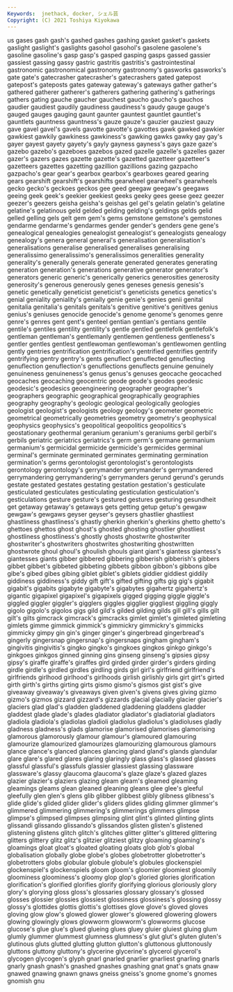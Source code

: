 ```yaml
---
Keywords:  jnethack, docker, シェル芸
Copyright: (C) 2021 Toshiya Kiyokawa
---
```

us gases gash gash's gashed gashes gashing gasket
gasket's gaskets gaslight gaslight's gaslights gasohol gasohol's gasolene gasolene's gasoline
gasoline's gasp gasp's gasped gasping gasps gassed gassier gassiest gassing
gassy gastric gastritis gastritis's gastrointestinal gastronomic gastronomical gastronomy gastronomy's gasworks
gasworks's gate gate's gatecrasher gatecrasher's gatecrashers gated gatepost gatepost's gateposts
gates gateway gateway's gateways gather gather's gathered gatherer gatherer's gatherers
gathering gathering's gatherings gathers gating gauche gaucher gauchest gaucho gaucho's
gauchos gaudier gaudiest gaudily gaudiness gaudiness's gaudy gauge gauge's gauged
gauges gauging gaunt gaunter gauntest gauntlet gauntlet's gauntlets gauntness gauntness's
gauze gauze's gauzier gauziest gauzy gave gavel gavel's gavels gavotte
gavotte's gavottes gawk gawked gawkier gawkiest gawkily gawkiness gawkiness's gawking
gawks gawky gay gay's gayer gayest gayety gayety's gayly gayness
gayness's gays gaze gaze's gazebo gazebo's gazeboes gazebos gazed gazelle
gazelle's gazelles gazer gazer's gazers gazes gazette gazette's gazetted gazetteer
gazetteer's gazetteers gazettes gazetting gazillion gazillions gazing gazpacho gazpacho's gear
gear's gearbox gearbox's gearboxes geared gearing gears gearshift gearshift's gearshifts
gearwheel gearwheel's gearwheels gecko gecko's geckoes geckos gee geed geegaw
geegaw's geegaws geeing geek geek's geekier geekiest geeks geeky gees
geese geez geezer geezer's geezers geisha geisha's geishas gel gel's
gelatin gelatin's gelatine gelatine's gelatinous geld gelded gelding gelding's geldings
gelds gelid gelled gelling gels gelt gem gem's gems gemstone
gemstone's gemstones gendarme gendarme's gendarmes gender gender's genders gene gene's
genealogical genealogies genealogist genealogist's genealogists genealogy genealogy's genera general general's
generalisation generalisation's generalisations generalise generalised generalises generalising generalissimo generalissimo's generalissimos
generalities generality generality's generally generals generate generated generates generating generation
generation's generations generative generator generator's generators generic generic's generically generics
generosities generosity generosity's generous generously genes geneses genesis genesis's genetic
genetically geneticist geneticist's geneticists genetics genetics's genial geniality geniality's genially
genie genie's genies genii genital genitalia genitalia's genitals genitals's genitive
genitive's genitives genius genius's geniuses genocide genocide's genome genome's genomes
genre genre's genres gent gent's genteel gentian gentian's gentians gentile
gentile's gentiles gentility gentility's gentle gentled gentlefolk gentlefolk's gentleman gentleman's
gentlemanly gentlemen gentleness gentleness's gentler gentles gentlest gentlewoman gentlewoman's gentlewomen
gentling gently gentries gentrification gentrification's gentrified gentrifies gentrify gentrifying gentry
gentry's gents genuflect genuflected genuflecting genuflection genuflection's genuflections genuflects genuine
genuinely genuineness genuineness's genus genus's genuses geocache geocached geocaches geocaching
geocentric geode geode's geodes geodesic geodesic's geodesics geoengineering geographer geographer's
geographers geographic geographical geographically geographies geography geography's geologic geological geologically
geologies geologist geologist's geologists geology geology's geometer geometric geometrical geometrically
geometries geometry geometry's geophysical geophysics geophysics's geopolitical geopolitics geopolitics's geostationary
geothermal geranium geranium's geraniums gerbil gerbil's gerbils geriatric geriatrics geriatrics's
germ germ's germane germanium germanium's germicidal germicide germicide's germicides germinal
germinal's germinate germinated germinates germinating germination germination's germs gerontologist gerontologist's
gerontologists gerontology gerontology's gerrymander gerrymander's gerrymandered gerrymandering gerrymandering's gerrymanders gerund
gerund's gerunds gestate gestated gestates gestating gestation gestation's gesticulate gesticulated
gesticulates gesticulating gesticulation gesticulation's gesticulations gesture gesture's gestured gestures gesturing
gesundheit get getaway getaway's getaways gets getting getup getup's gewgaw
gewgaw's gewgaws geyser geyser's geysers ghastlier ghastliest ghastliness ghastliness's ghastly
gherkin gherkin's gherkins ghetto ghetto's ghettoes ghettos ghost ghost's ghosted
ghosting ghostlier ghostliest ghostliness ghostliness's ghostly ghosts ghostwrite ghostwriter ghostwriter's
ghostwriters ghostwrites ghostwriting ghostwritten ghostwrote ghoul ghoul's ghoulish ghouls giant
giant's giantess giantess's giantesses giants gibber gibbered gibbering gibberish gibberish's
gibbers gibbet gibbet's gibbeted gibbeting gibbets gibbon gibbon's gibbons gibe
gibe's gibed gibes gibing giblet giblet's giblets giddier giddiest giddily
giddiness giddiness's giddy gift gift's gifted gifting gifts gig gig's
gigabit gigabit's gigabits gigabyte gigabyte's gigabytes gigahertz gigahertz's gigantic gigapixel
gigapixel's gigapixels gigged gigging giggle giggle's giggled giggler giggler's gigglers
giggles gigglier giggliest giggling giggly gigolo gigolo's gigolos gigs gild
gild's gilded gilding gilds gill gill's gills gilt gilt's gilts
gimcrack gimcrack's gimcracks gimlet gimlet's gimleted gimleting gimlets gimme gimmick
gimmick's gimmickry gimmickry's gimmicks gimmicky gimpy gin gin's ginger ginger's
gingerbread gingerbread's gingerly gingersnap gingersnap's gingersnaps gingham gingham's gingivitis gingivitis's
gingko gingko's gingkoes gingkos ginkgo ginkgo's ginkgoes ginkgos ginned ginning
gins ginseng ginseng's gipsies gipsy gipsy's giraffe giraffe's giraffes gird
girded girder girder's girders girding girdle girdle's girdled girdles girdling
girds girl girl's girlfriend girlfriend's girlfriends girlhood girlhood's girlhoods girlish
girlishly girls girt girt's girted girth girth's girths girting girts
gismo gismo's gismos gist gist's give giveaway giveaway's giveaways given
given's givens gives giving gizmo gizmo's gizmos gizzard gizzard's gizzards
glacial glacially glacier glacier's glaciers glad glad's gladden gladdened gladdening
gladdens gladder gladdest glade glade's glades gladiator gladiator's gladiatorial gladiators
gladiola gladiola's gladiolas gladioli gladiolus gladiolus's gladioluses gladly gladness gladness's
glads glamorise glamorised glamorises glamorising glamorous glamorously glamour glamour's glamoured
glamouring glamourize glamourized glamourizes glamourizing glamourous glamours glance glance's glanced
glances glancing gland gland's glands glandular glare glare's glared glares
glaring glaringly glass glass's glassed glasses glassful glassful's glassfuls glassier
glassiest glassing glassware glassware's glassy glaucoma glaucoma's glaze glaze's glazed
glazes glazier glazier's glaziers glazing gleam gleam's gleamed gleaming gleamings
gleams glean gleaned gleaning gleans glee glee's gleeful gleefully glen
glen's glens glib glibber glibbest glibly glibness glibness's glide glide's
glided glider glider's gliders glides gliding glimmer glimmer's glimmered glimmering
glimmering's glimmerings glimmers glimpse glimpse's glimpsed glimpses glimpsing glint glint's
glinted glinting glints glissandi glissando glissando's glissandos glisten glisten's glistened
glistening glistens glitch glitch's glitches glitter glitter's glittered glittering glitters
glittery glitz glitz's glitzier glitziest glitzy gloaming gloaming's gloamings gloat
gloat's gloated gloating gloats glob glob's global globalisation globally globe
globe's globes globetrotter globetrotter's globetrotters globs globular globule globule's globules
glockenspiel glockenspiel's glockenspiels gloom gloom's gloomier gloomiest gloomily gloominess gloominess's
gloomy glop glop's gloried glories glorification glorification's glorified glorifies glorify
glorifying glorious gloriously glory glory's glorying gloss gloss's glossaries glossary
glossary's glossed glosses glossier glossies glossiest glossiness glossiness's glossing glossy
glossy's glottides glottis glottis's glottises glove glove's gloved gloves gloving
glow glow's glowed glower glower's glowered glowering glowers glowing glowingly
glows glowworm glowworm's glowworms glucose glucose's glue glue's glued glueing
glues gluey gluier gluiest gluing glum glumly glummer glummest glumness
glumness's glut glut's gluten gluten's glutinous gluts glutted glutting glutton
glutton's gluttonous gluttonously gluttons gluttony gluttony's glycerine glycerine's glycerol glycerol's
glycogen glycogen's glyph gnarl gnarled gnarlier gnarliest gnarling gnarls gnarly
gnash gnash's gnashed gnashes gnashing gnat gnat's gnats gnaw gnawed
gnawing gnawn gnaws gneiss gneiss's gnome gnome's gnomes gnomish gnu
